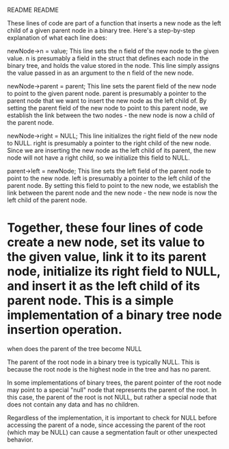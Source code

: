 README README

These lines of code are part of a function that inserts a new node as the left child of a given parent node in a binary tree. Here's a step-by-step explanation of what each line does:

newNode->n = value;
This line sets the n field of the new node to the given value. n is presumably a field in the struct that defines each node in the binary tree, and holds the value stored in the node. This line simply assigns the value passed in as an argument to the n field of the new node.

newNode->parent = parent;
This line sets the parent field of the new node to point to the given parent node. parent is presumably a pointer to the parent node that we want to insert the new node as the left child of. By setting the parent field of the new node to point to this parent node, we establish the link between the two nodes - the new node is now a child of the parent node.

newNode->right = NULL;
This line initializes the right field of the new node to NULL. right is presumably a pointer to the right child of the new node. Since we are inserting the new node as the left child of its parent, the new node will not have a right child, so we initialize this field to NULL.

parent->left = newNode;
This line sets the left field of the parent node to point to the new node. left is presumably a pointer to the left child of the parent node. By setting this field to point to the new node, we establish the link between the parent node and the new node - the new node is now the left child of the parent node.

Together, these four lines of code create a new node, set its value to the given value, link it to its parent node, initialize its right field to NULL, and insert it as the left child of its parent node. This is a simple implementation of a binary tree node insertion operation.
===============================================================


when does the parent of the tree become NULL

The parent of the root node in a binary tree is typically NULL. This is because the root node is the highest node in the tree and has no parent.

In some implementations of binary trees, the parent pointer of the root node may point to a special "null" node that represents the parent of the root. In this case, the parent of the root is not NULL, but rather a special node that does not contain any data and has no children.

Regardless of the implementation, it is important to check for NULL before accessing the parent of a node, since accessing the parent of the root (which may be NULL) can cause a segmentation fault or other unexpected behavior.
